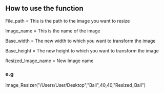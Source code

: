 ## How to use the function

File_path = This is the path to the image you want to resize

Image_name = This is the name of the image

Base_width = The new width to which you want to transform the image

Base_height = The new height to which you want to transform the image

Resized_Image_name = New Image name

### e.g

Image_Resizer("/Users/User/Desktop","Ball",40,40,"Resized_Ball")
